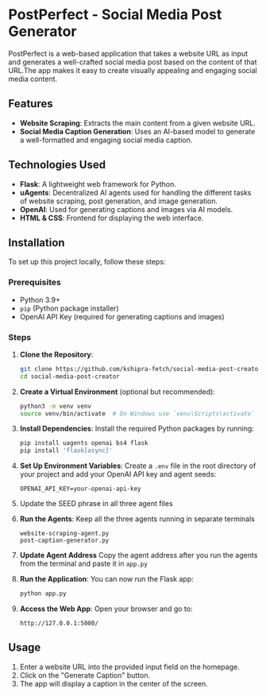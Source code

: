 # PostPerfect - Social Media Post Generator

PostPerfect is a web-based application that takes a website URL as input and generates a well-crafted social media post based on the content of that URL.The app makes it easy to create visually appealing and engaging social media content.

## Features

- **Website Scraping**: Extracts the main content from a given website URL.
- **Social Media Caption Generation**: Uses an AI-based model to generate a well-formatted and engaging social media caption.

## Technologies Used

- **Flask**: A lightweight web framework for Python.
- **uAgents**: Decentralized AI agents used for handling the different tasks of website scraping, post generation, and image generation.
- **OpenAI**: Used for generating captions and images via AI models.
- **HTML & CSS**: Frontend for displaying the web interface.

## Installation

To set up this project locally, follow these steps:

### Prerequisites

- Python 3.9+
- `pip` (Python package installer)
- OpenAI API Key (required for generating captions and images)

### Steps

1. **Clone the Repository**:
    ```bash
    git clone https://github.com/kshipra-fetch/social-media-post-creator.git
    cd social-media-post-creator
    ```

2. **Create a Virtual Environment** (optional but recommended):
    ```bash
    python3 -m venv venv
    source venv/bin/activate  # On Windows use `venv\Scripts\activate`
    ```

3. **Install Dependencies**:
    Install the required Python packages by running:
    ```bash
    pip install uagents openai bs4 flask
    pip install 'flask[async]'
    ```

4. **Set Up Environment Variables**:
    Create a `.env` file in the root directory of your project and add your OpenAI API key and agent seeds:
    ```
    OPENAI_API_KEY=your-openai-api-key
    ```
5. Update the SEED phrase in all three agent files

6. **Run the Agents**:
    Keep all the three agents running in separate terminals
    ```
    website-scraping-agent.py
    post-caption-generator.py
    ```

7. **Update Agent Address**
    Copy the agent address after you run the agents from the terminal and paste it in `app.py`

6. **Run the Application**:
    You can now run the Flask app:
    ```bash
    python app.py
    ```

7. **Access the Web App**:
    Open your browser and go to:
    ```
    http://127.0.0.1:5000/
    ```

## Usage

1. Enter a website URL into the provided input field on the homepage.
2. Click on the "Generate Caption" button.
3. The app will display a caption in the center of the screen.



